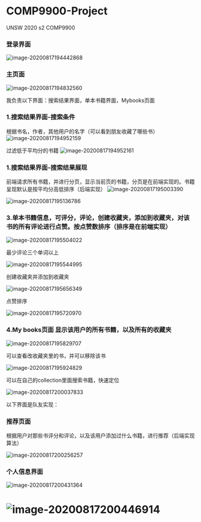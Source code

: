 # COMP9900-Project
UNSW 2020 s2 COMP9900

### 登录界面

![image-20200817194442868](https://raw.githubusercontent.com/humwyd/book_recommendation/master/image/image-20200817194442868.png)

### 主页面

![image-20200817194832560](https://github.com/humwyd/book_recommendation/blob/master/image/image-20200817194832560.png)

我负责以下界面：搜索结果界面，单本书籍界面，Mybooks页面

### 1.搜索结果界面-搜索条件

根据书名，作者，其他用户的名字（可以看到朋友收藏了哪些书）
![image-20200817194952159](https://github.com/humwyd/book_recommendation/blob/master/image/image-20200817194952161.png)


过滤低于平均分的书籍
![image-20200817194952161](https://github.com/humwyd/book_recommendation/blob/master/image/image-20200817195003390.png)





### 1.搜索结果界面-搜索结果展现

前端请求所有书籍，并进行分页，显示当前页的书籍，分页是在前端实现的。书籍呈现默认是按平均分高低排序（后端实现）
![image-20200817195003390](https://github.com/humwyd/book_recommendation/blob/master/image/image-20200817195136786.png)


![image-20200817195136786](https://github.com/humwyd/book_recommendation/blob/master/image/image-20200817195144602.png)


### 3.单本书籍信息，可评分，评论，创建收藏夹，添加到收藏夹，对该书的所有评论进行点赞。按点赞数排序（排序是在前端实现）

![image-20200817195504022](https://github.com/humwyd/book_recommendation/blob/master/image/image-20200817195504022.png)

最少评论三个单词以上

<img src="https://github.com/humwyd/book_recommendation/blob/master/image/image-20200817195544995.png" alt="image-20200817195544995" style="width = 50%; height=50%" />

创建收藏夹并添加到收藏夹

<img src="https://github.com/humwyd/book_recommendation/blob/master/image/image-20200817195656349.png" alt="image-20200817195656349" style="width = 50%; height=50%" />

点赞排序

![image-20200817195720970](https://github.com/humwyd/book_recommendation/blob/master/image/image-20200817195720970.png)

### 4.My books页面 显示该用户的所有书籍，以及所有的收藏夹

![image-20200817195829707](https://github.com/humwyd/book_recommendation/blob/master/image/image-20200817195829707.png)

可以查看改收藏夹里的书，并可以移除该书

![image-20200817195924829](https://github.com/humwyd/book_recommendation/blob/master/image/image-20200817195924829.png)

可以在自己的collection里面搜索书籍，快速定位

![image-20200817200037833](https://github.com/humwyd/book_recommendation/blob/master/image/image-20200817200037833.png)

以下界面是队友实现：

### 推荐页面

根据用户对那些书评分和评论，以及该用户添加过什么书籍，进行推荐（后端实现算法）

![image-20200817200256257](https://github.com/humwyd/book_recommendation/blob/master/image/image-20200817200256257.png)

### 个人信息界面

![image-20200817200431364](https://github.com/humwyd/book_recommendation/blob/master/image/image-20200817200431364.png)

![image-20200817200446914](https://github.com/humwyd/book_recommendation/blob/master/image/image-20200817200446914.png)
=======

